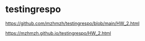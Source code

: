 # testingrespo



https://github.com/mzhmzh/testingrespo/blob/main/HW_2.html


https://mzhmzh.github.io/testingrespo/HW_2.html






